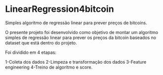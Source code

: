 # LinearRegression4bitcoin
Simples algoritmo de regressão linear para prever preços de bitcoins.

O presente projeto foi desenvolvido como objetivo de montar um algoritmo simples de regressão linear para prever os preços da bitcoin baseados no dataset que está dentro do projeto.

Foi dividido em 4 etapas:

1-Coleta dos dados
2-Limpeza e transformação dos dados
3-Feature engineering
4-Treino de algoritmo e score.
